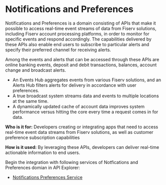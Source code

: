 # Notifications and Preferences

Notifications and Preferences is a domain consisting of APIs that make it possible to access real-time event streams of data from Fiserv solutions, including Fiserv account processing platforms, in order to monitor for specific events and respond accordingly. The capabilities delivered by these APIs also enable end users to subscribe to particular alerts and specify their preferred channel for receiving alerts. 

Among the events and alerts that can be accessed through these APIs are online banking events, deposit and debit transactions, balances, account change and broadcast alerts. 

- An Events Hub aggregates events from various Fiserv solutions, and an Alerts Hub filters alerts for delivery in accordance with user preferences. 
- A true broadcast system streams data and events to multiple locations at the same time. 
- A dynamically updated cache of account data improves system performance versus hitting the core every time a request comes in for data.

**Who is it for:** Developers creating or integrating apps that need to access real-time event data streams from Fiserv solutions, as well as customer preference subscription capabilities

**How is it used:** By leveraging these APIs, developers can deliver real-time actionable information to end users. 


Begin the integration with following services of Notfications and Preferences domian in API Explorer:
* [Notifications Preferences Service](../api/?)
